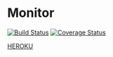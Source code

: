 # Monitor
[![Build Status](https://travis-ci.org/PZ-Grupa-5-2018/Monitor.svg?branch=master)](https://travis-ci.org/PZ-Grupa-5-2018/Monitor)
[![Coverage Status](https://coveralls.io/repos/github/PZ-Grupa-5-2018/Monitor/badge.svg?branch=master)](https://coveralls.io/github/PZ-Grupa-5-2018/Monitor?branch=master)

[HEROKU](https://pz-monitor.herokuapp.com/)
